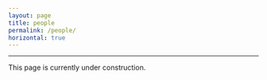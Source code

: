 ```yaml
---
layout: page
title: people
permalink: /people/
horizontal: true
---
```


<hr>
This page is currently under construction.